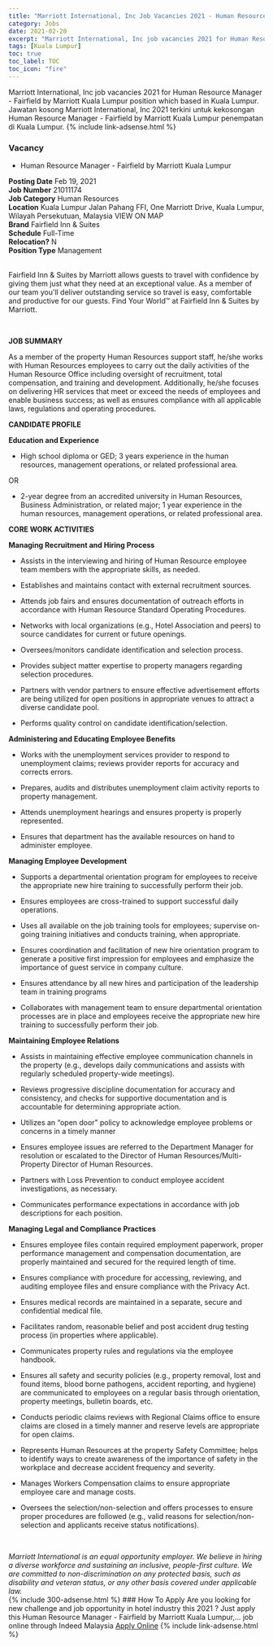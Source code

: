 ```yaml
---
title: "Marriott International, Inc Job Vacancies 2021 - Human Resource Manager - Fairfield by Marriott Kuala Lumpur" 
category: Jobs 
date: 2021-02-20 
excerpt: "Marriott International, Inc job vacancies 2021 for Human Resource Manager - Fairfield by Marriott Kuala Lumpur,... position which based in Kuala Lumpur. Jawatan kosong Marriott International, Inc 2021 terkini untuk kekosongan Human Resource Manager - Fairfield by Marriott Kuala Lumpur,... penempatan di Kuala Lumpur" 
tags: [Kuala Lumpur] 
toc: true 
toc_label: TOC 
toc_icon: "fire" 
--- 
```


Marriott International, Inc job vacancies 2021 for Human Resource Manager - Fairfield by Marriott Kuala Lumpur position which based in Kuala Lumpur. Jawatan kosong Marriott International, Inc 2021 terkini untuk kekosongan Human Resource Manager - Fairfield by Marriott Kuala Lumpur penempatan di Kuala Lumpur. 
{% include link-adsense.html %} 
### Vacancy 
- Human Resource Manager - Fairfield by Marriott Kuala Lumpur
<div><div><div><b>Posting Date</b> Feb 19, 2021<br>
<b>Job Number</b> 21011174<br>
<b>Job Category</b> Human Resources<br>
<b>Location</b> Kuala Lumpur Jalan Pahang FFI, One Marriott Drive, Kuala Lumpur, Wilayah Persekutuan, Malaysia VIEW ON MAP<br>
<b>Brand</b> Fairfield Inn &amp; Suites<br>
<b>Schedule</b> Full-Time<br>
<b>Relocation?</b> N<br>
<b>Position Type</b> Management<p><br>
Fairfield Inn &amp; Suites by Marriott allows guests to travel with confidence by giving them just what they need at an exceptional value. As a member of our team you'll deliver outstanding service so travel is easy, comfortable and productive for our guests. Find Your World&#8482; at Fairfield Inn &amp; Suites by Marriott.</p></div><div><br>
<p><b>JOB SUMMARY</b>
</p><p></p><p>As a member of the property Human Resources support staff, he/she works with Human Resources employees to carry out the daily activities of the Human Resource Office including oversight of recruitment, total compensation, and training and development. Additionally, he/she focuses on delivering HR services that meet or exceed the needs of employees and enable business success; as well as ensures compliance with all applicable laws, regulations and operating procedures.
</p><p></p><p><b>CANDIDATE PROFILE
</b></p><p></p><p><b>Education and Experience</b>
</p><ul><li>High school diploma or GED; 3 years experience in the human resources, management operations, or related professional area.</li></ul>
<p>OR</p>
<ul><li>2-year degree from an accredited university in Human Resources, Business Administration, or related major; 1 year experience in the human resources, management operations, or related professional area.</li></ul>
<p></p><p><b>CORE WORK ACTIVITIES</b>
</p><p></p><p><b>Managing Recruitment and Hiring Process</b>
</p><ul><li>Assists in the interviewing and hiring of Human Resource employee team members with the appropriate skills, as needed.</li></ul>
<ul><li>Establishes and maintains contact with external recruitment sources.
</li></ul><ul><li>Attends job fairs and ensures documentation of outreach efforts in accordance with Human Resource Standard Operating Procedures.</li></ul>
<ul><li>Networks with local organizations (e.g., Hotel Association and peers) to source candidates for current or future openings.</li></ul>
<ul><li>Oversees/monitors candidate identification and selection process.</li></ul>
<ul><li>Provides subject matter expertise to property managers regarding selection procedures.</li></ul>
<ul><li>Partners with vendor partners to ensure effective advertisement efforts are being utilized for open positions in appropriate venues to attract a diverse candidate pool.
</li></ul><ul><li>Performs quality control on candidate identification/selection.</li></ul>
<p></p><p><b>Administering and Educating Employee Benefits</b>
</p><ul><li>Works with the unemployment services provider to respond to unemployment claims; reviews provider reports for accuracy and corrects errors.
</li></ul><ul><li>Prepares, audits and distributes unemployment claim activity reports to property management.
</li></ul><ul><li>Attends unemployment hearings and ensures property is properly represented.
</li></ul><ul><li>Ensures that department has the available resources on hand to administer employee.</li></ul>
<p></p><p><b>Managing Employee Development</b>
</p><ul><li>Supports a departmental orientation program for employees to receive the appropriate new hire training to successfully perform their job.</li></ul>
<ul><li>Ensures employees are cross-trained to support successful daily operations.</li></ul>
<ul><li>Uses all available on the job training tools for employees; supervise on-going training initiatives and conducts training, when appropriate.</li></ul>
<ul><li>Ensures coordination and facilitation of new hire orientation program to generate a positive first impression for employees and emphasize the importance of guest service in company culture.</li></ul>
<ul><li>Ensures attendance by all new hires and participation of the leadership team in training programs
</li></ul><ul><li>Collaborates with management team to ensure departmental orientation processes are in place and employees receive the appropriate new hire training to successfully perform their job.</li></ul>
<p></p><p><b>Maintaining Employee Relations</b>
</p><ul><li>Assists in maintaining effective employee communication channels in the property (e.g., develops daily communications and assists with regularly scheduled property-wide meetings).</li></ul>
<ul><li>Reviews progressive discipline documentation for accuracy and consistency, and checks for supportive documentation and is accountable for determining appropriate action.</li></ul>
<ul><li>Utilizes an &#8220;open door&#8221; policy to acknowledge employee problems or concerns in a timely manner</li></ul>
<ul><li>Ensures employee issues are referred to the Department Manager for resolution or escalated to the Director of Human Resources/Multi-Property Director of Human Resources.</li></ul>
<ul><li>Partners with Loss Prevention to conduct employee accident investigations, as necessary.</li></ul>
<ul><li>Communicates performance expectations in accordance with job descriptions for each position.</li></ul>
<p></p><p><b>Managing Legal and Compliance Practices</b>
</p><ul><li>Ensures employee files contain required employment paperwork, proper performance management and compensation documentation, are properly maintained and secured for the required length of time.</li></ul>
<ul><li>Ensures compliance with procedure for accessing, reviewing, and auditing employee files and ensure compliance with the Privacy Act.</li></ul>
<ul><li>Ensures medical records are maintained in a separate, secure and confidential medical file.</li></ul>
<ul><li>Facilitates random, reasonable belief and post accident drug testing process (in properties where applicable).</li></ul>
<ul><li>Communicates property rules and regulations via the employee handbook.</li></ul>
<ul><li>Ensures all safety and security policies (e.g., property removal, lost and found items, blood borne pathogens, accident reporting, and hygiene) are communicated to employees on a regular basis through orientation, property meetings, bulletin boards, etc.</li></ul>
<ul><li>Conducts periodic claims reviews with Regional Claims office to ensure claims are closed in a timely manner and reserve levels are appropriate for open claims.
</li></ul><ul><li>Represents Human Resources at the property Safety Committee; helps to identify ways to create awareness of the importance of safety in the workplace and decrease accident frequency and severity.</li></ul>
<ul><li>Manages Workers Compensation claims to ensure appropriate employee care and manage costs.
</li></ul><ul><li>Oversees the selection/non-selection and offers processes to ensure proper procedures are followed (e.g., valid reasons for selection/non-selection and applicants receive status notifications).</li></ul><br>
</div><p></p><i>Marriott International is an equal opportunity employer. We believe in hiring a diverse workforce and sustaining an inclusive, people-first culture. We are committed to non-discrimination on any protected basis, such as disability and veteran status, or any other basis covered under applicable law.</i></div></div> 
{% include 300-adsense.html %} 
### How To Apply 
Are you looking for new challenge and job opportunity in hotel industry this 2021 ?
Just apply this Human Resource Manager - Fairfield by Marriott Kuala Lumpur,... job online through Indeed Malaysia 
<a href="https://malaysia.indeed.com/viewjob?jk=88b4b5337e259f81" class="btn btn--info" target="_blank" rel="nofollow noopenner">Apply Online</a> 
{% include link-adsense.html %} 